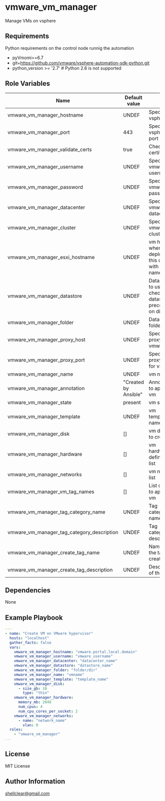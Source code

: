 vmware_vm_manager 
=========

Manage VMs on vsphere

Requirements
------------

Python requirements on the control node runnig the automation
- pyVmomi>=6.7
- git+https://github.com/vmware/vsphere-automation-sdk-python.git
- python_version >= '2.7'  # Python 2.6 is not supported

Role Variables
--------------

| Name                                           | Default value                                           |                                                               |
|------------------------------------------------|---------------------------------------------------------|---------------------------------------------------------------|
| vmware_vm_manager_hostname                     | UNDEF                                                   | Specify vsphere url                                           |
| vmware_vm_manager_port                         | 443                                                     | Specify vsphere port                                          |
| vmware_vm_manager_validate_certs               | true                                                    | Check ssl certificates                                        |
| vmware_vm_manager_username                     | UNDEF                                                   | Specify vmware username                                       |
| vmware_vm_manager_password                     | UNDEF                                                   | Specify vmware password                                       |
| vmware_vm_manager_datacenter                   | UNDEF                                                   | Specify vmware datacenter                                     |
| vmware_vm_manager_cluster                      | UNDEF                                                   | Specify vmware cluster                                        |
| vmware_vm_manager_esxi_hostname                | UNDEF                                                   | vm host where deploy vm, this conflict with cluster name var  |
| vmware_vm_manager_datastore                    | UNDEF                                                   | Datastore to use, check datastore precedence on disk var      |
| vmware_vm_manager_folder                       | UNDEF                                                   | Datastore folder                                              |
| vmware_vm_manager_proxy_host                   | UNDEF                                                   | Specify proxy for vmware                                      |
| vmware_vm_manager_proxy_port                   | UNDEF                                                   | Specify proxy port for vmware                                 |
| vmware_vm_manager_name                         | UNDEF                                                   | vm name                                                       |
| vmware_vm_manager_annotation                   | "Created by Ansible"                                    | Annotation to apply on vm                                     |
| vmware_vm_manager_state                        | present                                                 | vm state                                                      |
| vmware_vm_manager_template                     | UNDEF                                                   | vm template name                                              |
| vmware_vm_manager_disk                         | []                                                      | vm disk list to create                                        |
| vmware_vm_manager_hardware                     | []                                                      | vm hardware definition list                                   |
| vmware_vm_manager_networks                     | []                                                      | vm network list                                               |
| vmware_vm_manager_vm_tag_names                 | []                                                      | List of tags to apply to vm                                   |
| vmware_vm_manager_tag_category_name            | UNDEF                                                   | Tag category name                                             |
| vmware_vm_manager_tag_category_description     | UNDEF                                                   | Tag category description                                      |
| vmware_vm_manager_create_tag_name              | UNDEF                                                   | Name of the tag to create                                     |   
| vmware_vm_manager_create_tag_description       | UNDEF                                                   | Description of the tag                                        |

Dependencies
------------

None

Example Playbook
----------------

```yaml
---
- name: "Create VM on VMware hypervisor"
  hosts: "localhost"
  gather_facts: false
  vars:
    vmware_vm_manager_hostname: "vmware.portal.local.domain"
    vmware_vm_manager_username: "vmware_username"
    vmware_vm_manager_datacenter: "datacenter_name"
    vmware_vm_manager_datastore: "datastore_name"
    vmware_vm_manager_folder: "folder/dir"
    vmware_vm_manager_name: "vmname"
    vmware_vm_manager_template: "template_name"
    vmware_vm_manager_disk:
      - size_gb: 10
        type: "thin"
    vmware_vm_manager_hardware:
      memory_mb: 2048
      num_cpus: 4
      num_cpu_cores_per_socket: 2
    vmware_vm_manager_networks:
      - name: "network_name"
        vlan: 0
  roles:
    - "vmware_vm_manager"
...
```

License
-------

MIT License

Author Information
------------------

shellclear@gmail.com